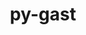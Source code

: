 ---
title: "py-gast"
layout: cache
categories: [package, develop-2023-06-11]
meta: {"versions": ["0.5.3"], "compilers": ["gcc@=11.1.0", "gcc@=11.3.0", "gcc@=12.1.0"], "oss": ["ubuntu20.04", "ubuntu22.04"], "platforms": ["linux"], "targets": ["ppc64le", "x86_64_v3"], "stacks": ["e4s", "e4s-power", "ml-linux-x86_64-cpu", "ml-linux-x86_64-cuda", "ml-linux-x86_64-rocm", "root", "tutorial"], "num_specs": 5, "num_specs_by_stack": {"ml-linux-x86_64-cuda": 1, "root": 5, "ml-linux-x86_64-rocm": 1, "ml-linux-x86_64-cpu": 1, "e4s-power": 2, "e4s": 1, "tutorial": 1}}
spec_details: [{"hash": "ki623jo5bxewnlnmufprm6mfeaphz7aw", "compiler": "gcc@=11.3.0", "versions": ["0.5.3"], "os": "ubuntu22.04", "platform": "linux", "target": "x86_64_v3", "variants": ["build_system=python_pip"], "stacks": ["ml-linux-x86_64-cuda", "root", "ml-linux-x86_64-rocm", "ml-linux-x86_64-cpu"], "size": "-", "tarball": "https://binaries.spack.io/releases/develop-2023-06-11/build_cache/linux-ubuntu22.04-x86_64_v3/gcc-11.3.0/py-gast-0.5.3/linux-ubuntu22.04-x86_64_v3-gcc-11.3.0-py-gast-0.5.3-ki623jo5bxewnlnmufprm6mfeaphz7aw.spack"}, {"hash": "iv4w2qffxvd67ukxk36sb3blupj7wefj", "compiler": "gcc@=11.1.0", "versions": ["0.5.3"], "os": "ubuntu20.04", "platform": "linux", "target": "ppc64le", "variants": ["build_system=python_pip"], "stacks": ["e4s-power", "root"], "size": "-", "tarball": "https://binaries.spack.io/releases/develop-2023-06-11/build_cache/linux-ubuntu20.04-ppc64le/gcc-11.1.0/py-gast-0.5.3/linux-ubuntu20.04-ppc64le-gcc-11.1.0-py-gast-0.5.3-iv4w2qffxvd67ukxk36sb3blupj7wefj.spack"}, {"hash": "cgqe55sn6xz7hd7okctmhr6jxbnos2xe", "compiler": "gcc@=11.1.0", "versions": ["0.5.3"], "os": "ubuntu20.04", "platform": "linux", "target": "ppc64le", "variants": ["build_system=python_pip"], "stacks": ["e4s-power", "root"], "size": "-", "tarball": "https://binaries.spack.io/releases/develop-2023-06-11/build_cache/linux-ubuntu20.04-ppc64le/gcc-11.1.0/py-gast-0.5.3/linux-ubuntu20.04-ppc64le-gcc-11.1.0-py-gast-0.5.3-cgqe55sn6xz7hd7okctmhr6jxbnos2xe.spack"}, {"hash": "bn5d3yp2woqaok32cgq66banhl73y4xf", "compiler": "gcc@=11.1.0", "versions": ["0.5.3"], "os": "ubuntu20.04", "platform": "linux", "target": "x86_64_v3", "variants": ["build_system=python_pip"], "stacks": ["root", "e4s"], "size": "-", "tarball": "https://binaries.spack.io/releases/develop-2023-06-11/build_cache/linux-ubuntu20.04-x86_64_v3/gcc-11.1.0/py-gast-0.5.3/linux-ubuntu20.04-x86_64_v3-gcc-11.1.0-py-gast-0.5.3-bn5d3yp2woqaok32cgq66banhl73y4xf.spack"}, {"hash": "j4adfwdsm2hmpybhjzae5xy2pwcwa7hv", "compiler": "gcc@=12.1.0", "versions": ["0.5.3"], "os": "ubuntu22.04", "platform": "linux", "target": "x86_64_v3", "variants": ["build_system=python_pip"], "stacks": ["tutorial", "root"], "size": "-", "tarball": "https://binaries.spack.io/releases/develop-2023-06-11/build_cache/linux-ubuntu22.04-x86_64_v3/gcc-12.1.0/py-gast-0.5.3/linux-ubuntu22.04-x86_64_v3-gcc-12.1.0-py-gast-0.5.3-j4adfwdsm2hmpybhjzae5xy2pwcwa7hv.spack"}]
---